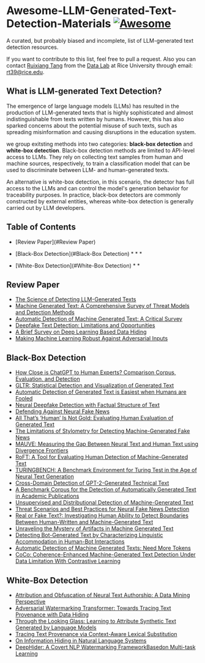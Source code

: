 # Awesome-LLM-Generated-Text-Detection-Materials [![Awesome](https://cdn.rawgit.com/sindresorhus/awesome/d7305f38d29fed78fa85652e3a63e154dd8e8829/media/badge.svg)](https://github.com/sindresorhus/awesome)

A curated, but probably biased and incomplete, list of LLM-generated text detection resources.

If you want to contribute to this list, feel free to pull a request. Also you can contact [Ruixiang Tang](https://www.ruixiangtang.net/) from the [Data Lab](http://faculty.cs.tamu.edu/xiahu/) at Rice University through email: rt39@rice.edu.


## What is LLM-generated Text Detection?

The emergence of large language models (LLMs) has resulted in the production of LLM-generated texts that is highly sophisticated and almost indistinguishable from texts written by humans. However, this has also sparked concerns about the potential misuse of such texts, such as spreading misinformation and causing disruptions in the education system.

we group exitsting methods into two categories: **black-box detection** and **white-box detection**. Black-box detection methods are limited to API-level access to LLMs. They rely on collecting text samples from human and machine sources, respectively, to train a classification model that can be used to discriminate between LLM- and human-generated texts. 

An alternative is white-box detection, in this scenario, the detector has full access to the LLMs and can control the model's generation behavior for traceability purposes. In practice, black-box detectors are commonly constructed by external entities, whereas white-box detection is generally carried out by LLM developers.

## Table of Contents
* [Review Paper](#Review Paper)

* [Black-Box Detection](#Black-Box Detection)
  * 
  * 
  *
* [White-Box Detection](#White-Box Detection)
  *
  *
  

## Review Paper 
  * [The Science of Detecting LLM-Generated Texts](https://github.com/datamllab/The-Science-of-LLM-generated-Text-Detection)
  * [Machine Generated Text: A Comprehensive Survey of Threat Models and Detection Methods](https://arxiv.org/pdf/2210.07321.pdf)
  * [Automatic Detection of Machine Generated Text: A Critical Survey](https://arxiv.org/pdf/2011.01314.pdf)
  * [Deepfake Text Detection: Limitations and Opportunities](https://arxiv.org/pdf/2210.09421.pdf)
  * [A Brief Survey on Deep Learning Based Data Hiding](http://staff.ustc.edu.cn/~zhangwm/Paper/2021_30.pdf)
  * [Making Machine Learning Robust Against Adversarial Inputs](https://dl.acm.org/doi/pdf/10.1145/3134599)


## Black-Box Detection
  * [How Close is ChatGPT to Human Experts? Comparison Corpus, Evaluation, and Detection](https://arxiv.org/pdf/2301.07597.pdf)
  * [GLTR: Statistical Detection and Visualization of Generated Text](https://arxiv.org/pdf/1906.04043.pdf)
  * [Automatic Detection of Generated Text is Easiest when Humans are Fooled](http://aclanthology.lst.uni-saarland.de/2020.acl-main.164.pdf)
  * [Neural Deepfake Detection with Factual Structure of Text](https://arxiv.org/pdf/2010.07475.pdf)
  * [Defending Against Neural Fake News](https://arxiv.org/pdf/1905.12616.pdf)
  * [All That’s ‘Human’ Is Not Gold: Evaluating Human Evaluation of Generated Text](https://arxiv.org/pdf/2107.00061.pdf)
  * [The Limitations of Stylometry for Detecting Machine-Generated Fake News](https://aclanthology.org/2020.cl-2.8.pdf)
  * [MAUVE: Measuring the Gap Between Neural Text and Human Text using Divergence Frontiers](https://proceedings.neurips.cc/paper/2021/file/260c2432a0eecc28ce03c10dadc078a4-Paper.pdf)
  * [RoFT: A Tool for Evaluating Human Detection of Machine-Generated Text](https://arxiv.org/pdf/2010.03070.pdf)
  * [TURINGBENCH: A Benchmark Environment for Turing Test in the Age of Neural Text Generation](https://arxiv.org/pdf/2109.13296.pdf)
  * [Cross-Domain Detection of GPT-2-Generated Technical Text](https://aclanthology.org/2022.naacl-main.88.pdf)
  * [A Benchmark Corpus for the Detection of Automatically Generated Text in Academic Publications](https://arxiv.org/pdf/2202.02013.pdf)
  * [Unsupervised and Distributional Detection of Machine-Generated Text](https://arxiv.org/pdf/2111.02878.pdf)
  * [Threat Scenarios and Best Practices for Neural Fake News Detection](https://aclanthology.org/2022.coling-1.106.pdf)
  * [Real or Fake Text?: Investigating Human Ability to Detect Boundaries Between Human-Written and Machine-Generated Text](https://arxiv.org/pdf/2212.12672.pdf)
  * [Unraveling the Mystery of Artifacts in Machine Generated Text](https://aclanthology.org/2022.lrec-1.744.pdf)
  * [Detecting Bot-Generated Text by Characterizing Linguistic Accommodation in Human-Bot Interactions](https://aclanthology.org/2021.findings-acl.286.pdf)
  * [Automatic Detection of Machine Generated Texts: Need More Tokens](https://ieeexplore.ieee.org/stamp/stamp.jsp?tp=&arnumber=9983964&tag=1)
  * [CoCo: Coherence-Enhanced Machine-Generated Text Detection Under Data Limitation With Contrastive Learning](https://arxiv.org/pdf/2212.10341.pdf)
  

## White-Box Detection
  * [Attribution and Obfuscation of Neural Text Authorship: A Data Mining Perspective](https://arxiv.org/pdf/2210.10488.pdf)
  * [Adversarial Watermarking Transformer: Towards Tracing Text Provenance with Data Hiding](https://arxiv.org/pdf/2009.03015.pdf)
  * [Through the Looking Glass: Learning to Attribute Synthetic Text Generated by Language Models](https://aclanthology.org/2021.eacl-main.155.pdf)
  * [Tracing Text Provenance via Context-Aware Lexical Substitution](https://ojs.aaai.org/index.php/AAAI/article/view/21415)
  * [On Information Hiding in Natural Language Systems](https://arxiv.org/pdf/2203.06512.pdf)
  * [DeepHider: A Covert NLP Watermarking FrameworkBasedon Multi-task Learning](https://arxiv.org/pdf/2208.04676.pdf)

